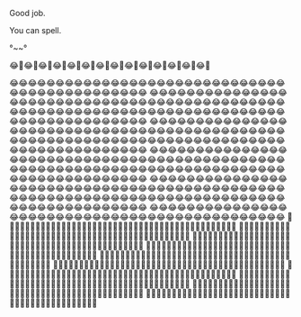 Good job.


You can spell.






°\~~°

:joy::rofl::joy::rofl::joy::rofl::joy::rofl::joy::rofl::joy::rofl::joy::rofl::joy::rofl::joy::rofl::joy::rofl::joy::rofl::joy::rofl::joy::rofl::joy::rofl:

:joy::joy::joy::joy::joy::joy::joy::joy::joy::joy::joy::joy::joy::joy::joy::joy::joy::joy::joy::joy::joy::joy::joy::joy::joy::joy::joy::joy::joy::joy::joy::joy::joy::joy::joy::joy::joy::joy::joy::joy::joy::joy::joy::joy::joy:
:joy::joy::joy::joy::joy::joy::joy::joy::joy::joy::joy::joy::joy::joy::joy::joy::joy::joy::joy::joy::joy::joy::joy::joy::joy::joy::joy::joy::joy::joy::joy::joy::joy::joy::joy::joy::joy::joy::joy::joy::joy::joy::joy::joy::joy:
:joy::joy::joy::joy::joy::joy::joy::joy::joy::joy::joy::joy::joy::joy::joy::joy::joy::joy::joy::joy::joy::joy::joy::joy::joy::joy::joy::joy::joy::joy::joy::joy::joy::joy::joy::joy::joy::joy::joy::joy::joy::joy::joy::joy::joy:
:joy::joy::joy::joy::joy::joy::joy::joy::joy::joy::joy::joy::joy::joy::joy::joy::joy::joy::joy::joy::joy::joy::joy::joy::joy::joy::joy::joy::joy::joy::joy::joy::joy::joy::joy::joy::joy::joy::joy::joy::joy::joy::joy::joy::joy:
:joy::joy::joy::joy::joy::joy::joy::joy::joy::joy::joy::joy::joy::joy::joy::joy::joy::joy::joy::joy::joy::joy::joy::joy::joy::joy::joy::joy::joy::joy::joy::joy::joy::joy::joy::joy::joy::joy::joy::joy::joy::joy::joy::joy::joy:
:joy::joy::joy::joy::joy::joy::joy::joy::joy::joy::joy::joy::joy::joy::joy::joy::joy::joy::joy::joy::joy::joy::joy::joy::joy::joy::joy::joy::joy::joy::joy::joy::joy::joy::joy::joy::joy::joy::joy::joy::joy::joy::joy::joy::joy:
:joy::joy::joy::joy::joy::joy::joy::joy::joy::joy::joy::joy::joy::joy::joy::joy::joy::joy::joy::joy::joy::joy::joy::joy::joy::joy::joy::joy::joy::joy::joy::joy::joy::joy::joy::joy::joy::joy::joy::joy::joy::joy::joy::joy::joy:
:joy::joy::joy::joy::joy::joy::joy::joy::joy::joy::joy::joy::joy::joy::joy::joy::joy::joy::joy::joy::joy::joy::joy::joy::joy::joy::joy::joy::joy::joy::joy::joy::joy::joy::joy::joy::joy::joy::joy::joy::joy::joy::joy::joy::joy:
:joy::joy::joy::joy::joy::joy::joy::joy::joy::joy::joy::joy::joy::joy::joy::joy::joy::joy::joy::joy::joy::joy::joy::joy::joy::joy::joy::joy::joy::joy::joy::joy::joy::joy::joy::joy::joy::joy::joy::joy::joy::joy::joy::joy::joy:
:joy::joy::joy::joy::joy::joy::joy::joy::joy::joy::joy::joy::joy::joy::joy::joy::joy::joy::joy::joy::joy::joy::joy::joy::joy::joy::joy::joy::joy::joy::joy::joy::joy::joy::joy::joy::joy::joy::joy::joy::joy::joy::joy::joy::joy:
:rofl::rofl::rofl::rofl::rofl::rofl::rofl::rofl::rofl::rofl::rofl::rofl::rofl::rofl::rofl::rofl::rofl::rofl::rofl::rofl::rofl::rofl::rofl::rofl::rofl::rofl::rofl::rofl::rofl::rofl::rofl::rofl::rofl::rofl::rofl::rofl::rofl::rofl::rofl::rofl::rofl::rofl::rofl::rofl::rofl:
:rofl::rofl::rofl::rofl::rofl::rofl::rofl::rofl::rofl::rofl::rofl::rofl::rofl::rofl::rofl::rofl::rofl::rofl::rofl::rofl::rofl::rofl::rofl::rofl::rofl::rofl::rofl::rofl::rofl::rofl::rofl::rofl::rofl::rofl::rofl::rofl::rofl::rofl::rofl::rofl::rofl::rofl::rofl::rofl::rofl:
:rofl::rofl::rofl::rofl::rofl::rofl::rofl::rofl::rofl::rofl::rofl::rofl::rofl::rofl::rofl::rofl::rofl::rofl::rofl::rofl::rofl::rofl::rofl::rofl::rofl::rofl::rofl::rofl::rofl::rofl::rofl::rofl::rofl::rofl::rofl::rofl::rofl::rofl::rofl::rofl::rofl::rofl::rofl::rofl::rofl:
:rofl::rofl::rofl::rofl::rofl::rofl::rofl::rofl::rofl::rofl::rofl::rofl::rofl::rofl::rofl::rofl::rofl::rofl::rofl::rofl::rofl::rofl::rofl::rofl::rofl::rofl::rofl::rofl::rofl::rofl::rofl::rofl::rofl::rofl::rofl::rofl::rofl::rofl::rofl::rofl::rofl::rofl::rofl::rofl::rofl:
:rofl::rofl::rofl::rofl::rofl::rofl::rofl::rofl::rofl::rofl::rofl::rofl::rofl::rofl::rofl::rofl::rofl::rofl::rofl::rofl::rofl::rofl::rofl::rofl::rofl::rofl::rofl::rofl::rofl::rofl::rofl::rofl::rofl::rofl::rofl::rofl::rofl::rofl::rofl::rofl::rofl::rofl::rofl::rofl::rofl:
:rofl::rofl::rofl::rofl::rofl::rofl::rofl::rofl::rofl::rofl::rofl::rofl::rofl::rofl::rofl::rofl::rofl::rofl::rofl::rofl::rofl::rofl::rofl::rofl::rofl::rofl::rofl::rofl::rofl::rofl::rofl::rofl::rofl::rofl::rofl::rofl::rofl::rofl::rofl::rofl::rofl::rofl::rofl::rofl::rofl:
:rofl::rofl::rofl::rofl::rofl::rofl::rofl::rofl::rofl::rofl::rofl::rofl::rofl::rofl::rofl::rofl::rofl::rofl::rofl::rofl::rofl::rofl::rofl::rofl::rofl::rofl::rofl::rofl::rofl::rofl::rofl::rofl::rofl::rofl::rofl::rofl::rofl::rofl::rofl::rofl::rofl::rofl::rofl::rofl::rofl:
:rofl::rofl::rofl::rofl::rofl::rofl::rofl::rofl::rofl::rofl::rofl::rofl::rofl::rofl::rofl::rofl::rofl::rofl::rofl::rofl::rofl::rofl::rofl::rofl::rofl::rofl::rofl::rofl::rofl::rofl::rofl::rofl::rofl::rofl::rofl::rofl::rofl::rofl::rofl::rofl::rofl::rofl::rofl::rofl::rofl:
:rofl::rofl::rofl::rofl::rofl::rofl::rofl::rofl::rofl::rofl::rofl::rofl::rofl::rofl::rofl::rofl::rofl::rofl::rofl::rofl::rofl::rofl::rofl::rofl::rofl::rofl::rofl::rofl::rofl::rofl::rofl::rofl::rofl::rofl::rofl::rofl::rofl::rofl::rofl::rofl::rofl::rofl::rofl::rofl::rofl:
:rofl::rofl::rofl::rofl::rofl::rofl::rofl::rofl::rofl::rofl::rofl::rofl::rofl::rofl::rofl::rofl::rofl::rofl::rofl::rofl::rofl::rofl::rofl::rofl::rofl::rofl::rofl::rofl::rofl::rofl::rofl::rofl::rofl::rofl::rofl::rofl::rofl::rofl::rofl::rofl::rofl::rofl::rofl::rofl::rofl:
